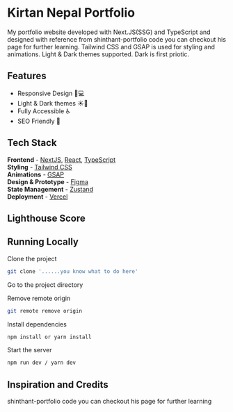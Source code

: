 # Kirtan Nepal Portfolio

My portfolio website developed with Next.JS(SSG) and TypeScript and designed with reference from shinthant-portfolio code you can checkout his page for further learning. Tailwind CSS and GSAP is used for styling and animations. Light & Dark themes supported. Dark is first priotic.

## Features

- Responsive Design 📱💻
- Light & Dark themes ☀️🌙
- Fully Accessible ♿️
- SEO Friendly 🔎

## Tech Stack

**Frontend** - [NextJS](https://nextjs.org/), [React](https://reactjs.org/), [TypeScript](https://www.typescriptlang.org/)  
**Styling** - [Tailwind CSS](https://tailwindcss.com/)  
**Animations** - [GSAP](https://greenstock.com/)  
**Design & Prototype** - [Figma](https://figma.com/)  
**State Management** - [Zustand](https://zustand-demo.pmnd.rs/)  
**Deployment** - [Vercel](https://vercel.com/)

## Lighthouse Score



## Running Locally

Clone the project

```bash
git clone '......you know what to do here'
```

Go to the project directory


Remove remote origin

```bash
git remote remove origin
```

Install dependencies

```bash
npm install or yarn install 
```

Start the server

```bash
npm run dev / yarn dev
```

## Inspiration and Credits
 shinthant-portfolio code you can checkout his page for further learning